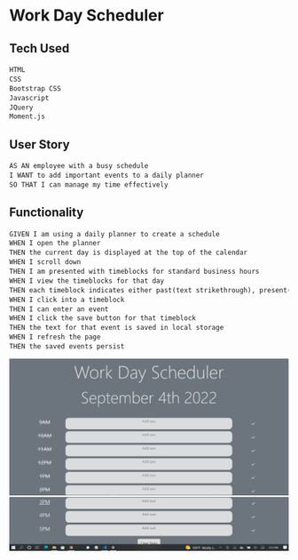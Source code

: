 # Work Day Scheduler

## Tech Used

```md
HTML
CSS
Bootstrap CSS
Javascript
JQuery
Moment.js
```

## User Story

```md
AS AN employee with a busy schedule
I WANT to add important events to a daily planner
SO THAT I can manage my time effectively
```

## Functionality

```md
GIVEN I am using a daily planner to create a schedule
WHEN I open the planner
THEN the current day is displayed at the top of the calendar
WHEN I scroll down
THEN I am presented with timeblocks for standard business hours
WHEN I view the timeblocks for that day
THEN each timeblock indicates either past(text strikethrough), present(text underlined) or present(no text decoration)
WHEN I click into a timeblock
THEN I can enter an event
WHEN I click the save button for that timeblock
THEN the text for that event is saved in local storage
WHEN I refresh the page
THEN the saved events persist
```

![](./assets/imgs/workday-scheduler-sc1.PNG)
![](./assets/imgs/workday-scheduler-sc2.PNG)
